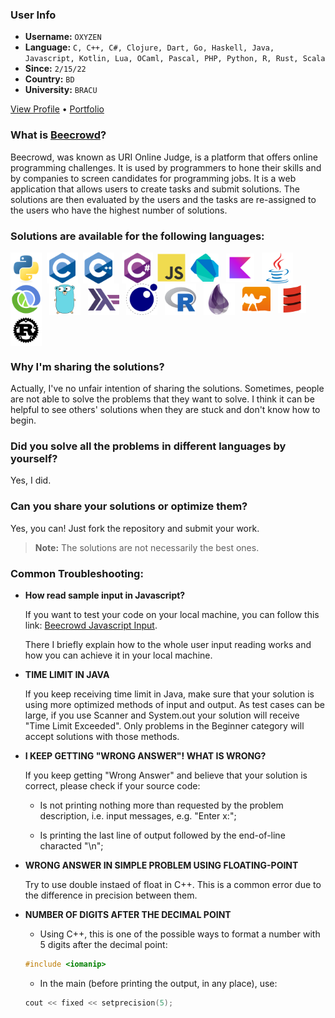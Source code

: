 ### User Info

- **Username:** `OXYZEN`
- **Language:** `C, C++, C#, Clojure, Dart, Go, Haskell, Java, Javascript, Kotlin, Lua, OCaml, Pascal, PHP, Python, R, Rust, Scala`
- **Since:** `2/15/22`
- **Country:** `BD`
- **University:** `BRACU`

[View Profile](https://www.beecrowd.com.br/judge/en/profile/624902) &bull; [Portfolio](https://www.oxyzen.me)

### What is [Beecrowd](https://www.beecrowd.com.br/judge/en)?

Beecrowd, was known as URI Online Judge, is a platform that offers online programming challenges. It is used by programmers to hone their skills and by companies to screen candidates for programming jobs. It is a web application that allows users to create tasks and submit solutions. The solutions are then evaluated by the users and the tasks are re-assigned to the users who have the highest number of solutions.

### Solutions are available for the following languages:

[<img align="center" alt="python" height="50" width="50" src="https://raw.githubusercontent.com/devicons/devicon/master/icons/python/python-original.svg">](https://github.com/Tarikul-Islam-Anik/beecrowd-solutions/tree/master/Python)
&nbsp;[<img align="center" alt="c-language" height="50" width="50" src="https://raw.githubusercontent.com/devicons/devicon/master/icons/c/c-original.svg">](https://github.com/Tarikul-Islam-Anik/beecrowd-solutions/tree/master/C)
&nbsp;[<img align="center" alt="cplusplus" height="50" width="50" src="https://raw.githubusercontent.com/devicons/devicon/master/icons/cplusplus/cplusplus-original.svg">](https://github.com/Tarikul-Islam-Anik/beecrowd-solutions/tree/master/C%2B%2B)
&nbsp; [<img align="center" alt="c#" height="50" width="50" src="https://raw.githubusercontent.com/devicons/devicon/master/icons/csharp/csharp-original.svg">](https://github.com/Tarikul-Islam-Anik/beecrowd-solutions/tree/master/C#)
&nbsp;[<img align="center" alt="javascript" height="45" width="45" src="https://raw.githubusercontent.com/devicons/devicon/master/icons/javascript/javascript-original.svg">](https://github.com/Tarikul-Islam-Anik/beecrowd-solutions/tree/master/JavaScript)
&nbsp;[<img align="center" alt="dart" height="45" width="45" src="https://raw.githubusercontent.com/devicons/devicon/master/icons/dart/dart-original.svg">](https://github.com/Tarikul-Islam-Anik/beecrowd-solutions/tree/master/Dart)
&nbsp; [<img align="center" alt="kotlin" height="45" width="45" src="https://raw.githubusercontent.com/devicons/devicon/master/icons/kotlin/kotlin-original.svg">](https://github.com/Tarikul-Islam-Anik/beecrowd-solutions/tree/master/kotlin)
&nbsp; [<img align="center" alt="java" height="50" width="50" src="https://raw.githubusercontent.com/devicons/devicon/master/icons/java/java-original.svg">](https://github.com/Tarikul-Islam-Anik/beecrowd-solutions/tree/master/java)
&nbsp; [<img align="center" alt="clojure" height="50" width="50" src="https://raw.githubusercontent.com/devicons/devicon/master/icons/clojure/clojure-original.svg">](https://github.com/Tarikul-Islam-Anik/beecrowd-solutions/tree/master/clojure)
&nbsp; [<img align="center" alt="go-lang" height="50" width="50" src="https://raw.githubusercontent.com/devicons/devicon/master/icons/go/go-original.svg">](https://github.com/Tarikul-Islam-Anik/beecrowd-solutions/tree/master/go)
&nbsp; [<img align="center" alt="haskell" height="50" width="50" src="https://raw.githubusercontent.com/devicons/devicon/master/icons/haskell/haskell-original.svg">](https://github.com/Tarikul-Islam-Anik/beecrowd-solutions/tree/master/haskell)
&nbsp; [<img align="center" alt="lua" height="50" width="50" src="https://raw.githubusercontent.com/devicons/devicon/master/icons/lua/lua-original.svg">](https://github.com/Tarikul-Islam-Anik/beecrowd-solutions/tree/master/lua)
&nbsp; [<img align="center" alt="r" height="50" width="50" src="https://raw.githubusercontent.com/devicons/devicon/master/icons/r/r-original.svg">](https://github.com/Tarikul-Islam-Anik/beecrowd-solutions/tree/master/r)
&nbsp; [<img align="center" alt="elixir" height="50" width="50" src="https://raw.githubusercontent.com/devicons/devicon/master/icons/elixir/elixir-original.svg">](https://github.com/Tarikul-Islam-Anik/beecrowd-solutions/tree/master/elixir)
&nbsp; [<img align="center" alt="OCaml" height="45" width="45" src="https://raw.githubusercontent.com/devicons/devicon/master/icons/ocaml/ocaml-original.svg">](https://github.com/Tarikul-Islam-Anik/beecrowd-solutions/tree/master/OCaml)
&nbsp; [<img align="center" alt="scala" height="45" width="45" src="https://raw.githubusercontent.com/devicons/devicon/master/icons/scala/scala-original.svg">](https://github.com/Tarikul-Islam-Anik/beecrowd-solutions/tree/master/OCaml)
&nbsp; [<img align="center" alt="rust" height="50" width="50" src="https://raw.githubusercontent.com/devicons/devicon/master/icons/rust/rust-plain.svg">](https://github.com/Tarikul-Islam-Anik/beecrowd-solutions/tree/master/rust)

### Why I'm sharing the solutions?

Actually, I've no unfair intention of sharing the solutions. Sometimes, people are not able to solve the problems that they want to solve. I think it can be helpful to see others' solutions when they are stuck and don't know how to begin.

### Did you solve all the problems in different languages by yourself?

Yes, I did.

### Can you share your solutions or optimize them?

Yes, you can! Just fork the repository and submit your work.

> **Note:** The solutions are not necessarily the best ones.

### Common Troubleshooting:

- **How read sample input in Javascript?**

  If you want to test your code on your local machine, you can follow this link: [Beecrowd Javascript Input](https://github.com/Tarikul-Islam-Anik/beecrowd-solutions/blob/master/JavaScript/!README.md).

  There I briefly explain how to the whole user input reading works and how you can
  achieve it in your local machine.

- **TIME LIMIT IN JAVA**

  If you keep receiving time limit in Java, make sure that your solution is using more optimized methods of input and output. As test cases can be large, if you use Scanner and System.out your solution will receive "Time Limit Exceeded". Only problems in the Beginner category will accept solutions with those methods.

- **I KEEP GETTING "WRONG ANSWER"! WHAT IS WRONG?**

  If you keep getting "Wrong Answer" and believe that your solution is correct, please check if your source code:

  - Is not printing nothing more than requested by the problem description, i.e. input messages, e.g. "Enter x:";

  - Is printing the last line of output followed by the end-of-line characted "\n";

- **WRONG ANSWER IN SIMPLE PROBLEM USING FLOATING-POINT**

  Try to use double instaed of float in C++. This is a common error due to the difference in precision between them.

- **NUMBER OF DIGITS AFTER THE DECIMAL POINT**
  - Using C++, this is one of the possible ways to format a number with 5 digits after the decimal point:
  ```C++
  #include <iomanip>
  ```
  - In the main (before printing the output, in any place), use:
  ```C++
  cout << fixed << setprecision(5);
  ```

